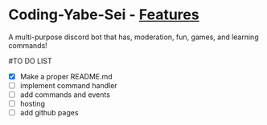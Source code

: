 # Coding-Yabe-Sei - [Features](https://Academy-Of-Animu.github.io/Coding-Yabe-Sei/)
A multi-purpose discord bot that has, moderation, fun, games, and learning commands!

#TO DO LIST

- [x] Make a proper README.md
- [ ] implement command handler
- [ ] add commands and events
- [ ] hosting
- [ ] add github pages
